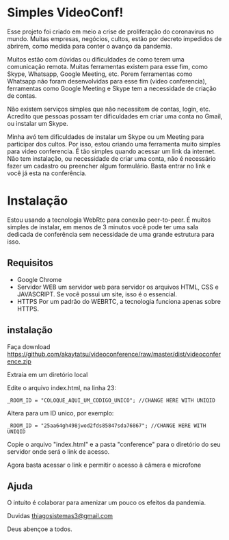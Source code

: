 # Simples VideoConf!

Esse projeto foi criado em meio a crise de proliferação do coronavirus no mundo. Muitas empresas, negócios, cultos, estão por decreto impedidos de abrirem, como medida para conter o avanço da pandemia. 

Muitos estão com dúvidas ou dificuldades de como terem uma comunicação remota. Muitas ferramentas existem para esse fim, como Skype, Whatsapp, Google Meeting, etc. Porem ferramentas como Whatsapp não foram desenvolvidas para esse fim (video conferencia), ferramentas como Google Meeting e Skype tem a necessidade de criação de contas.

Não existem serviços simples que não necessitem de contas, login, etc. Acredito que pessoas possam ter dificuldades em criar uma conta no Gmail, ou instalar um Skype.

Minha avó tem dificuldades de instalar um Skype ou um Meeting para participar dos cultos. Por isso, estou criando uma ferramenta muito simples para video conferencia. É tão simples quando acessar um link da internet. Não tem instalação, ou necessidade de criar uma conta, não é necessário fazer um cadastro ou preencher algum formulário. Basta entrar no link e você já esta na conferência.


# Instalação

Estou usando a tecnologia WebRtc para conexão peer-to-peer. É muitos simples de instalar, em menos de 3 minutos você pode ter uma sala dedicada de conferência sem necessidade de uma grande estrutura para isso.

## Requisitos

 - Google Chrome
 - Servidor WEB
 um servidor web para servidor os arquivos HTML, CSS e JAVASCRIPT. Se você possui um site, isso é o essencial.
 - HTTPS
 Por um padrão do WEBRTC, a tecnologia funciona apenas sobre HTTPS.

## instalação

Faça download https://github.com/akaytatsu/videoconference/raw/master/dist/videoconference.zip

Extraia em um diretório local

Edite o arquivo index.html, na linha 23:
```
_ROOM_ID = "COLOQUE_AQUI_UM_CODIGO_UNICO"; //CHANGE HERE WITH UNIQID
```
Altera para um ID unico, por exemplo:
```
_ROOM_ID = "25aa64gh498jwod2fds85847sda76867"; //CHANGE HERE WITH UNIQID
```
Copie o arquivo "index.html" e a pasta "conference" para o diretório do seu servidor onde será o link de acesso.

Agora basta acessar o link e permitir o acesso à câmera e microfone

## Ajuda

O intuito é colaborar para amenizar um pouco os efeitos da pandemia.

Duvidas thiagosistemas3@gmail.com

Deus abençoe a todos.